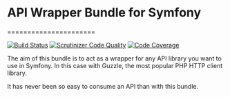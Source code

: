 # API Wrapper Bundle for Symfony
======================

[![Build Status](https://travis-ci.org/franjid/api-wrapper-bundle.svg?branch=master)](https://travis-ci.org/franjid/api-wrapper-bundle)
[![Scrutinizer Code Quality](https://scrutinizer-ci.com/g/franjid/api-wrapper-bundle/badges/quality-score.png?b=master)](https://scrutinizer-ci.com/g/franjid/api-wrapper-bundle/)
[![Code Coverage](https://scrutinizer-ci.com/g/franjid/api-wrapper-bundle/badges/coverage.png?b=master)](https://scrutinizer-ci.com/g/franjid/api-wrapper-bundle/)

The aim of this bundle is to act as a wrapper for any API library you want to use in Symfony. In this case with Guzzle, the most popular PHP HTTP client library.

It has never been so easy to consume an API than with this bundle.
